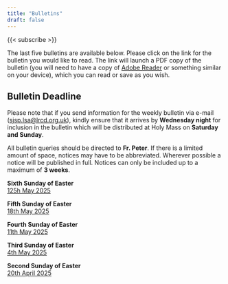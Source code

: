 ```yaml
---
title: "Bulletins"
draft: false
---
```


{{< subscribe >}}

The last five bulletins are available below. Please click on the link for the bulletin you would like to read. The link will launch a PDF copy of the bulletin (you will need to have a copy of [Adobe Reader](https://get.adobe.com/reader/) or something similar on your device), which you can read or save as you wish.

## Bulletin Deadline

Please note that if you send information for the weekly bulletin via e-mail ([sjsp.lsa@lrcd.org.uk](mailto:sjsp.lsa@lrcd.org.uk)), kindly ensure that it arrives by **Wednesday night** for inclusion in the bulletin which will be distributed at Holy Mass on **Saturday and Sunday**.

All bulletin queries should be directed to **Fr. Peter**. If there is a limited amount of space, notices may have to be abbreviated. Wherever possible a notice will be published in full. Notices can only be included up to a maximum of **3 weeks**.

**Sixth Sunday of Easter**  
[125h May 2025](/bulletins/Bulletin125525.pdf)  

**Fifth Sunday of Easter**  
[18th May 2025](/bulletins/Bulletin180525.pdf)  

**Fourth Sunday of Easter**  
[11th May 2025](/bulletins/Bulletin110525.pdf)  

**Third Sunday of Easter**  
[4th May 2025](/bulletins/Bulletin040525.pdf)  

**Second Sunday of Easter**  
[20th April 2025](/bulletins/Bulletin270425.pdf)  
